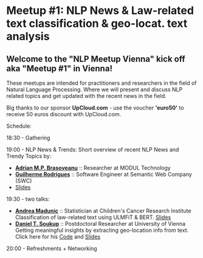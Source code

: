 # Meetup #1: NLP News & Law-related text classification & geo-locat. text analysis

## Welcome to the "NLP Meetup Vienna" kick off aka "Meetup #1" in Vienna!

These meetups are intended for practitioners and researchers in the field of Natural Language Processing. Where we will present and discuss NLP related topics and get updated with the recent news in the field.

Big thanks to our sponsor **UpCloud.com** - use the voucher **'euro50'** to receive 50 euros discount with UpCloud.com.

Schedule:

18:30 - Gathering

19:00 - NLP News & Trends:
Short overview of recent NLP News and Trendy Topics by:
* [**Adrian M.P. Brasoveanu**](https://www.linkedin.com/in/adrianbrasoveanu/) :: Researcher at MODUL Technology
* [**Guilherme Rodrigues**](https://www.linkedin.com/in/guilhermecsrodrigues/) :: Software Engineer at Semantic Web Company (SWC)
* [Slides](https://github.com/nlpvienna/Meetup/blob/master/01/nlpnewsandtrends.pdf)

19:30 - two talks:
* [**Andrea Madunic**](https://www.linkedin.com/in/andrea-madunic-660858174/) :: Statistician at Children's Cancer Research Institute <br>
Classification of law-related text using ULMFiT & BERT. [Slides](https://github.com/nlpvienna/Meetup/blob/master/01/Andrea%20Madunic%20-%20Classification%20of%20law%20related%20texts.pdf)
* [**Daniel T. Soukup**](https://www.linkedin.com/in/danieltsoukup/) :: Postdoctoral Researcher at University of Vienna <br>
Getting meaningful insights by extracting geo-location info from text. Click here for his [Code](https://github.com/danieltsoukup/data4good---GruenStattGrau) and [Slides](https://github.com/danieltsoukup/data4good---GruenStattGrau/blob/master/notebooks/2.0_RegDan_locationdetection.slides.html)


20:00 - Refreshments + Networking


